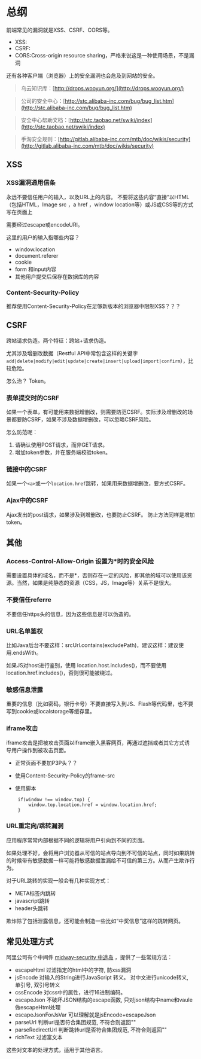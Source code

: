 # 总纲 #

前端常见的漏洞就是XSS、CSRF、CORS等。
 - XSS:
 - CSRF:
 - CORS:Cross-origin resource sharing，严格来说这是一种使用场景，不是漏洞

还有各种客户端（浏览器）上的安全漏洞也会危及到网站的安全。


> 乌云知识库：[http://drops.wooyun.org/](http://drops.wooyun.org/)

> 公司的安全中心：[http://stc.alibaba-inc.com/bug/bug_list.htm](http://stc.alibaba-inc.com/bug/bug_list.htm)

> 安全中心帮助文档：[http://stc.taobao.net/swiki/index](http://stc.taobao.net/swiki/index)

> 手淘安全规则：[http://gitlab.alibaba-inc.com/mtb/doc/wikis/security](http://gitlab.alibaba-inc.com/mtb/doc/wikis/security)

## XSS ##

### XSS漏洞通用信条 ###
永远不要信任用户的输入，以及URL上的内容。
不要将这些内容“直接”以HTML（包括HTML，Image src ，a href ，window location等）或JS或CSS等的方式写在页面上

需要经过escape或encodeURI。

这里的用户的输入指哪些内容？
 - window.location
 - document.referer
 - cookie
 - form 和input内容
 - 其他用户提交后保存在数据库的内容


### Content-Security-Policy ###

推荐使用Content-Security-Policy在足够新版本的浏览器中限制XSS？？？

## CSRF ##
跨站请求伪造。两个特征：跨站+请求伪造。

尤其涉及增删改数据（Restful API中常包含这样的关键字`add|delete|modify|edit|update|create|insert|upload|import|confirm`），比较危险。

怎么治？ Token。

### 表单提交时的CSRF ###
如果一个表单，有可能用来数据增删改，则需要防范CSRF。实际涉及增删改的场景都要防CSRF，如果不涉及数据增删改，可以忽略CSRF风险。

怎么防范呢：
1. 请确认使用POST请求，而非GET请求。
2. 增加token参数，并在服务端校验token。

### 链接中的CSRF ###
如果一个`<a>`或一个`location.href`跳转，如果用来数据增删改，要方式CSRF。

### Ajax中的CSRF ###
Ajax发出的post请求，如果涉及到增删改，也要防止CSRF。
防止方法同样是增加token。

## 其他 ##

### Access-Control-Allow-Origin 设置为*时的安全风险 ###

需要设置具体的域名，而不是*，否则存在一定的风险，即其他的域可以使用该资源。当然，如果是纯静态的资源（CSS，JS，Image等）关系不是很大。

### 不要信任referre ###
不要信任https头的信息，因为这些信息是可以伪造的。


### URL名单鉴权 ###
比如Java后台不要这样：srcUrl.contains(excludePath)，建议这样：建议使用.endsWith。

如果JS对host进行鉴别，使用 location.host.includes()，而不要使用location.href.includes()，否则很可能被绕过。

### 敏感信息泄露 ###
重要的信息（比如密码，银行卡号）不要直接写入到JS、Flash等代码里，也不要写到cookie或localstorage等缓存里。

### iframe攻击 ###

iframe攻击是把被攻击页面以iframe嵌入黑客网页，再通过遮挡或者其它方式诱导用户操作到被攻击页面。

 - 正常页面不要加P3P头？？
 - 使用Content-Security-Policy的frame-src
 - 使用脚本
  
		if(window !== window.top) {
	    	window.top.location.href = window.location.href;
		}

### URL重定向/跳转漏洞 ###

应用程序常常内部根据不同的逻辑将用户引向到不同的页面。

如果处理不好，会将用户浏览器从可信的站点导向到不可信的站点，同时如果跳转的时候带有敏感数据一样可能将敏感数据泄漏给不可信的第三方。从而产生欺诈行为。

对于URL跳转的实现一般会有几种实现方式：

- META标签内跳转
- javascript跳转
- header头跳转

欺诈除了包括泄露信息，还可能会制造一些比如“中奖信息”这样的跳转网页。


## 常见处理方式 ##
阿里公司有个中间件 [midway-security 中途岛](http://gitlab.alibaba-inc.com/midway-gallery/midway-security/tree/master#midway "http://gitlab.alibaba-inc.com/midway-gallery/midway-security/tree/master#midway") ，提供了一些常规方法：

- escapeHtml 过滤指定的html中的字符, 防xss漏洞
- jsEncode 对输入的String进行JavaScript 转义。 对中文进行unicode转义, 单引号, 双引号转义
- cssEncode 对css中的属性，进行16进制编码。
- escapeJson 不破坏JSON结构的escape函数, 只对json结构中name和vaule做escapeHtml处理
- escapeJsonForJsVar 可以理解就是jsEncode+escapeJson
- parseUrl 判断url是否符合集团规范, 不符合则返回""
- parseRedirectUrl 判断跳转url是否符合集团规范, 不符合则返回""
- richText 过滤富文本

这些对文本的处理方式，适用于其他语言。


